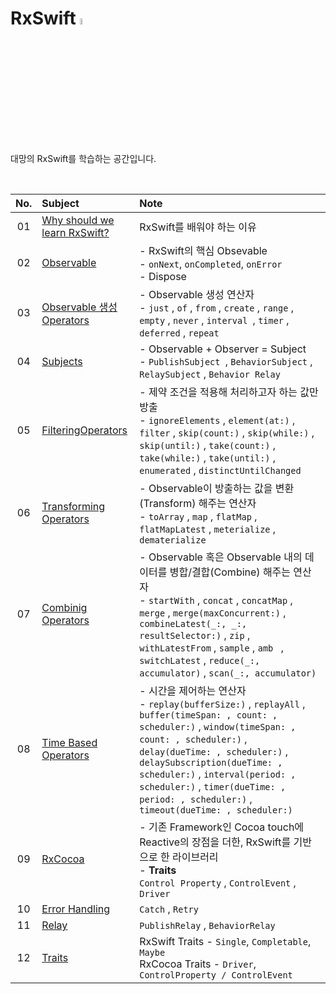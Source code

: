 # RxSwift <img src="https://user-images.githubusercontent.com/92635121/191955960-95768ced-c2bc-404f-87f0-885f3fa91ca2.png" width=5%/>
대망의 RxSwift를 학습하는 공간입니다.

<br>

|No.|Subject|Note|
|:-:|:--|:--|
|01|[Why should we learn RxSwift?](https://github.com/Jeeehee/RxSwift/blob/main/RxSwift/01_WhyShouldWeLearnRxSwift.md)|RxSwift를 배워야 하는 이유|
|02|[Observable](https://github.com/Jeeehee/RxSwift/blob/main/RxSwift/02_Observable.md)|-  RxSwift의 핵심 Obsevable<br />-  `onNext`, `onCompleted`, `onError`<br />-  Dispose|
|03|[Observable 생성 Operators](https://github.com/Jeeehee/RxSwift/blob/main/RxSwift/03_Operators.md)|-  Observable 생성 연산자<br />-  `just` , `of` , `from` , `create` , `range` , `empty` , `never` , `interval `,  `timer` , `deferred` , `repeat`|
|04|[Subjects](https://github.com/Jeeehee/RxSwift/blob/main/RxSwift/04_Subjects.md)|-  Observable + Observer = Subject<br />-  `PublishSubject `, `BehaviorSubject` , `RelaySubject` , `Behavior Relay`|
|05|[FilteringOperators](https://github.com/Jeeehee/RxSwift/blob/main/RxSwift/05_FilteringOperators.md)|-  제약 조건을 적용해 처리하고자 하는 값만 방출<br />-  `ignoreElements` , `element(at:)` , `filter` , `skip(count:)` , `skip(while:)` , `skip(until:)` , `take(count:)` , `take(while:)` , `take(until:)` , `enumerated` , `distinctUntilChanged`|
|06|[Transforming Operators](https://github.com/Jeeehee/RxSwift/blob/main/RxSwift/06_TransformingOperators.md)|-  Observable이 방출하는 값을 변환(Transform) 해주는 연산자<br />-  `toArray` , `map` , `flatMap` , `flatMapLatest` , `meterialize` , `dematerialize`|
|07|[Combinig Operators](https://github.com/Jeeehee/RxSwift/blob/main/RxSwift/07_CombinigOperators.md)|- Observable 혹은 Observable 내의 데이터를 병합/결합(Combine) 해주는 연산자<br />- `startWith` , `concat` , `concatMap` , `merge` , `merge(maxConcurrent:)` , `combineLatest(_:, _:, resultSelector:)` , `zip` , `withLatestFrom` , `sample` , `amb ` , `switchLatest` , `reduce(_:, accumulator)`  , `scan(_:, accumulator)`|
|08|[Time Based Operators](https://github.com/Jeeehee/RxSwift/blob/main/RxSwift/08_TimeBasedOperators.md)|- 시간을 제어하는 연산자<br />- `replay(bufferSize:)` , `replayAll` , `buffer(timeSpan: , count: , scheduler:)` , `window(timeSpan: , count: , scheduler:)` , `delay(dueTime: , scheduler:)` , `delaySubscription(dueTime: , scheduler:)` , `interval(period: , scheduler:)` , `timer(dueTime: , period: , scheduler:)` , `timeout(dueTime: , scheduler:)`|
|09|[RxCocoa](https://github.com/Jeeehee/RxSwift/blob/main/RxSwift/09_RxCocoa.md)|- 기존 Framework인 Cocoa touch에 Reactive의 장점을 더한, RxSwift를 기반으로 한 라이브러리 <br />- **Traits**<br />  `Control Property` , `ControlEvent` , `Driver`|
|10|[Error Handling](https://github.com/Jeeehee/RxSwift/blob/main/RxSwift/10_ErrorHandling.md)|`Catch` , `Retry`|
|11|[Relay](https://github.com/Jeeehee/RxSwift/blob/main/RxSwift/11_Relay.md)|`PublishRelay` , `BehaviorRelay`|
|12|[Traits](https://github.com/Jeeehee/RxSwift/blob/main/RxSwift/12_Traits.md)|RxSwift Traits - `Single`, `Completable`, `Maybe`<br />RxCocoa Traits - `Driver`, `ControlProperty / ControlEvent`|
